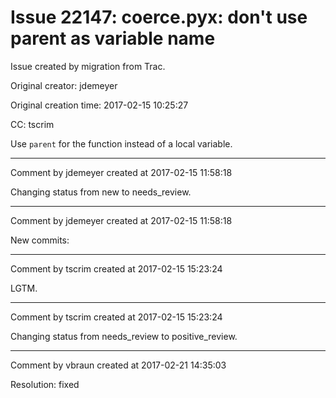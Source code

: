 # Issue 22147: coerce.pyx: don't use parent as variable name

Issue created by migration from Trac.

Original creator: jdemeyer

Original creation time: 2017-02-15 10:25:27

CC:  tscrim

Use `parent` for the function instead of a local variable.


---

Comment by jdemeyer created at 2017-02-15 11:58:18

Changing status from new to needs_review.


---

Comment by jdemeyer created at 2017-02-15 11:58:18

New commits:


---

Comment by tscrim created at 2017-02-15 15:23:24

LGTM.


---

Comment by tscrim created at 2017-02-15 15:23:24

Changing status from needs_review to positive_review.


---

Comment by vbraun created at 2017-02-21 14:35:03

Resolution: fixed
